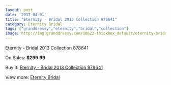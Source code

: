 ```yaml
---
layout: post
date: '2017-04-01'
title: "Eternity - Bridal 2013 Collection 878641"
category: Eternity Bridal
tags: ["granddressy","eternity","bridal","collection"]
image: http://img.granddressy.com/10622-thickbox_default/eternity-bridal-2013-collection-878641.jpg
---
```

Eternity - Bridal 2013 Collection 878641

On Sales: **$299.99**
<a href="https://www.granddressy.com/en/eternity-bridal/9740-eternity-bridal-2013-collection-878641.html"><amp-img layout="responsive" width="600" height="600" src="//img.granddressy.com/10622-thickbox_default/eternity-bridal-2013-collection-878641.jpg" alt="Eternity - Bridal 2013 Collection 878641 0" /></a>

Buy it: [Eternity - Bridal 2013 Collection 878641](https://www.granddressy.com/en/eternity-bridal/9740-eternity-bridal-2013-collection-878641.html "Eternity - Bridal 2013 Collection 878641")

View more: [Eternity Bridal](https://www.granddressy.com/en/288-eternity-bridal "Eternity Bridal")
